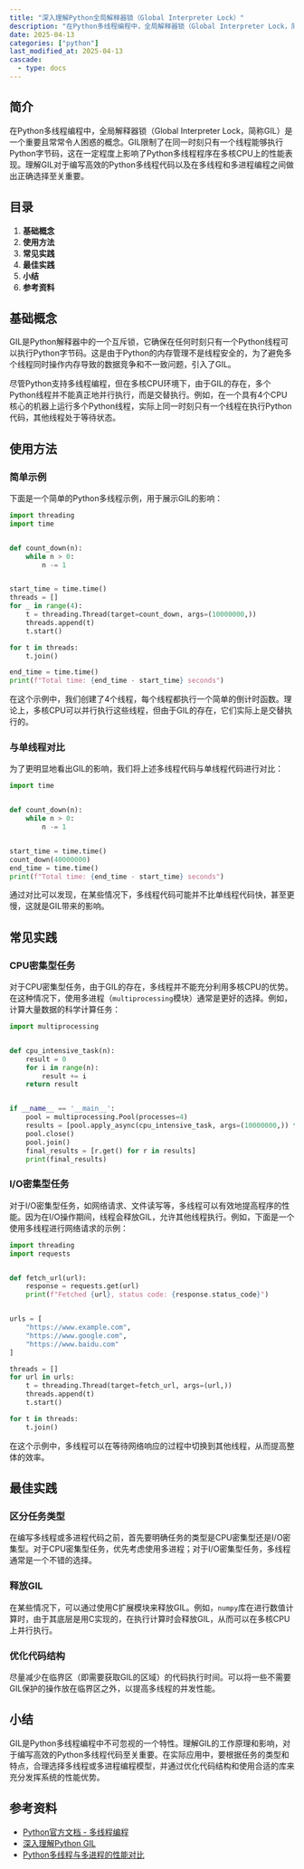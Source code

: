 ```yaml
---
title: "深入理解Python全局解释器锁（Global Interpreter Lock）"
description: "在Python多线程编程中，全局解释器锁（Global Interpreter Lock，简称GIL）是一个重要且常常令人困惑的概念。GIL限制了在同一时刻只有一个线程能够执行Python字节码，这在一定程度上影响了Python多线程程序在多核CPU上的性能表现。理解GIL对于编写高效的Python多线程代码以及在多线程和多进程编程之间做出正确选择至关重要。"
date: 2025-04-13
categories: ["python"]
last_modified_at: 2025-04-13
cascade:
  - type: docs
---
```



## 简介
在Python多线程编程中，全局解释器锁（Global Interpreter Lock，简称GIL）是一个重要且常常令人困惑的概念。GIL限制了在同一时刻只有一个线程能够执行Python字节码，这在一定程度上影响了Python多线程程序在多核CPU上的性能表现。理解GIL对于编写高效的Python多线程代码以及在多线程和多进程编程之间做出正确选择至关重要。

<!-- more -->
## 目录
1. **基础概念**
2. **使用方法**
3. **常见实践**
4. **最佳实践**
5. **小结**
6. **参考资料**

## 基础概念
GIL是Python解释器中的一个互斥锁，它确保在任何时刻只有一个Python线程可以执行Python字节码。这是由于Python的内存管理不是线程安全的，为了避免多个线程同时操作内存导致的数据竞争和不一致问题，引入了GIL。

尽管Python支持多线程编程，但在多核CPU环境下，由于GIL的存在，多个Python线程并不能真正地并行执行，而是交替执行。例如，在一个具有4个CPU核心的机器上运行多个Python线程，实际上同一时刻只有一个线程在执行Python代码，其他线程处于等待状态。

## 使用方法
### 简单示例
下面是一个简单的Python多线程示例，用于展示GIL的影响：

```python
import threading
import time


def count_down(n):
    while n > 0:
        n -= 1


start_time = time.time()
threads = []
for _ in range(4):
    t = threading.Thread(target=count_down, args=(10000000,))
    threads.append(t)
    t.start()

for t in threads:
    t.join()

end_time = time.time()
print(f"Total time: {end_time - start_time} seconds")
```

在这个示例中，我们创建了4个线程，每个线程都执行一个简单的倒计时函数。理论上，多核CPU可以并行执行这些线程，但由于GIL的存在，它们实际上是交替执行的。

### 与单线程对比
为了更明显地看出GIL的影响，我们将上述多线程代码与单线程代码进行对比：

```python
import time


def count_down(n):
    while n > 0:
        n -= 1


start_time = time.time()
count_down(40000000)
end_time = time.time()
print(f"Total time: {end_time - start_time} seconds")
```

通过对比可以发现，在某些情况下，多线程代码可能并不比单线程代码快，甚至更慢，这就是GIL带来的影响。

## 常见实践
### CPU密集型任务
对于CPU密集型任务，由于GIL的存在，多线程并不能充分利用多核CPU的优势。在这种情况下，使用多进程（`multiprocessing`模块）通常是更好的选择。例如，计算大量数据的科学计算任务：

```python
import multiprocessing


def cpu_intensive_task(n):
    result = 0
    for i in range(n):
        result += i
    return result


if __name__ == '__main__':
    pool = multiprocessing.Pool(processes=4)
    results = [pool.apply_async(cpu_intensive_task, args=(10000000,)) for _ in range(4)]
    pool.close()
    pool.join()
    final_results = [r.get() for r in results]
    print(final_results)
```

### I/O密集型任务
对于I/O密集型任务，如网络请求、文件读写等，多线程可以有效地提高程序的性能。因为在I/O操作期间，线程会释放GIL，允许其他线程执行。例如，下面是一个使用多线程进行网络请求的示例：

```python
import threading
import requests


def fetch_url(url):
    response = requests.get(url)
    print(f"Fetched {url}, status code: {response.status_code}")


urls = [
    "https://www.example.com",
    "https://www.google.com",
    "https://www.baidu.com"
]

threads = []
for url in urls:
    t = threading.Thread(target=fetch_url, args=(url,))
    threads.append(t)
    t.start()

for t in threads:
    t.join()
```

在这个示例中，多线程可以在等待网络响应的过程中切换到其他线程，从而提高整体的效率。

## 最佳实践
### 区分任务类型
在编写多线程或多进程代码之前，首先要明确任务的类型是CPU密集型还是I/O密集型。对于CPU密集型任务，优先考虑使用多进程；对于I/O密集型任务，多线程通常是一个不错的选择。

### 释放GIL
在某些情况下，可以通过使用C扩展模块来释放GIL。例如，`numpy`库在进行数值计算时，由于其底层是用C实现的，在执行计算时会释放GIL，从而可以在多核CPU上并行执行。

### 优化代码结构
尽量减少在临界区（即需要获取GIL的区域）的代码执行时间。可以将一些不需要GIL保护的操作放在临界区之外，以提高多线程的并发性能。

## 小结
GIL是Python多线程编程中不可忽视的一个特性。理解GIL的工作原理和影响，对于编写高效的Python多线程代码至关重要。在实际应用中，要根据任务的类型和特点，合理选择多线程或多进程编程模型，并通过优化代码结构和使用合适的库来充分发挥系统的性能优势。

## 参考资料
- [Python官方文档 - 多线程编程](https://docs.python.org/3/library/threading.html)
- [深入理解Python GIL](https://www.dabeaz.com/python/UnderstandingGIL.pdf)
- [Python多线程与多进程的性能对比](https://www.geeksforgeeks.org/multithreading-vs-multiprocessing-in-python/)